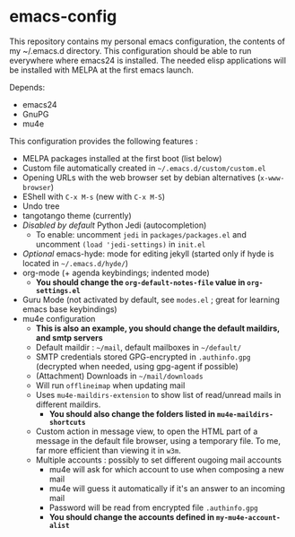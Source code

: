 emacs-config
============

This repository contains my personal emacs configuration, the contents of my ~/.emacs.d directory. This configuration should be able to run everywhere where emacs24 is installed. The needed elisp applications will be installed with MELPA at the first emacs launch.

Depends:
 - emacs24
 - GnuPG
 - mu4e

This configuration provides the following features :
 - MELPA packages installed at the first boot (list below)
 - Custom file automatically created in `~/.emacs.d/custom/custom.el`
 - Opening URLs with the web browser set by debian alternatives (`x-www-browser`)
 - EShell with `C-x M-s` (new with `C-x M-S`)
 - Undo tree
 - tangotango theme (currently)
 - *Disabled by default* Python Jedi (autocompletion)
   - To enable: uncomment `jedi` in `packages/packages.el` and uncomment `(load 'jedi-settings)` in `init.el`
 - *Optional* emacs-hyde: mode for editing jekyll (started only if hyde is located in `~/.emacs.d/hyde/`)
 - org-mode (+ agenda keybindings; indented mode)
   - **You should change the `org-default-notes-file` value in `org-settings.el`**
 - Guru Mode (not activated by default, see `modes.el` ; great for learning emacs base keybindings)
 - mu4e configuration
   - **This is also an example, you should change the default maildirs, and smtp servers**
   - Default maildir : `~/mail`, default mailboxes in `~/default/`
   - SMTP credentials stored GPG-encrypted in `.authinfo.gpg` (decrypted when needed, using gpg-agent if possible)
   - (Attachment) Downloads in `~/mail/downloads`
   - Will run `offlineimap` when updating mail
   - Uses `mu4e-maildirs-extension` to show list of read/unread mails in different maildirs.
     - **You should also change the folders listed in `mu4e-maildirs-shortcuts`**
   - Custom action in message view, to open the HTML part of a message in the default file browser, using a temporary file. To me, far more efficient than viewing it in `w3m`.
   - Multiple accounts : possibly to set different ougoing mail accounts
     - mu4e will ask for which account to use when composing a new mail
     - mu4e will guess it automatically if it's an answer to an incoming mail
     - Password will be read from encrypted file `.authinfo.gpg`
     - **You should change the accounts defined in `my-mu4e-account-alist`**

